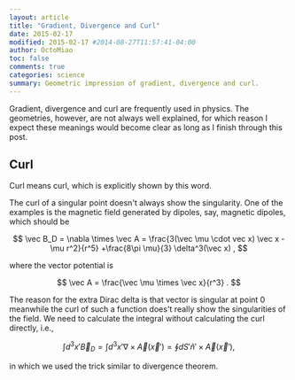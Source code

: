 ```yaml
---
layout: article
title: "Gradient, Divergence and Curl"
date: 2015-02-17
modified: 2015-02-17 #2014-08-27T11:57:41-04:00
author: OctoMiao
toc: false
comments: true
categories: science
summary: Geometric impression of gradient, divergence and curl.
---
```





Gradient, divergence and curl are frequently used in physics. The geometries, however, are not always well explained, for which reason I expect these meanings would become clear as long as I finish through this post.



## Curl

Curl means curl, which is explicitly shown by this word. 


The curl of a singular point doesn't always show the singularity. One of the examples is the magnetic field generated by dipoles, say, magnetic dipoles, which should be

$$
\vec B_D = \nabla \times \vec A = \frac{3(\vec \mu \cdot vec x) \vec x - \mu r^2}{r^5} +\frac{8\pi \mu}{3} \delta^3(\vec x) ,
$$

where the vector potential is

$$
\vec A = \frac{\vec \mu \times \vec x}{r^3} .
$$

The reason for the extra Dirac delta is that vector is singular at point 0 meanwhile the curl of such a function does't really show the singularities of the field. We need to calculate the integral without calculating the curl directly, i.e.,

$$
\int d^3x' \vec B_D = \int d^3x'\nabla \times \vec A(\vec x') = \oint dS' \hat n' \times \vec A (\vec x'),
$$

in which we used the trick similar to divergence theorem.

